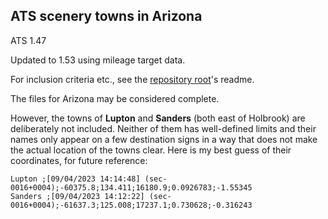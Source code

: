 ## ATS scenery towns in Arizona

ATS 1.47

Updated to 1.53 using mileage target data.

For inclusion criteria etc., see the [repository root](../../../)'s readme.

The files for Arizona may be considered complete.

However, the towns of **Lupton** and **Sanders** (both east of Holbrook) are
deliberately not included. Neither of them has well-defined limits and their
names only appear on a few destination signs in a way that does not make the
actual location of the towns clear. Here is my best guess of their coordinates,
for future reference:

```
Lupton ;[09/04/2023 14:14:48] (sec-0016+0004);-60375.8;134.411;16180.9;0.0926783;-1.55345
Sanders ;[09/04/2023 14:12:22] (sec-0016+0004);-61637.3;125.008;17237.1;0.730628;-0.316243
```
